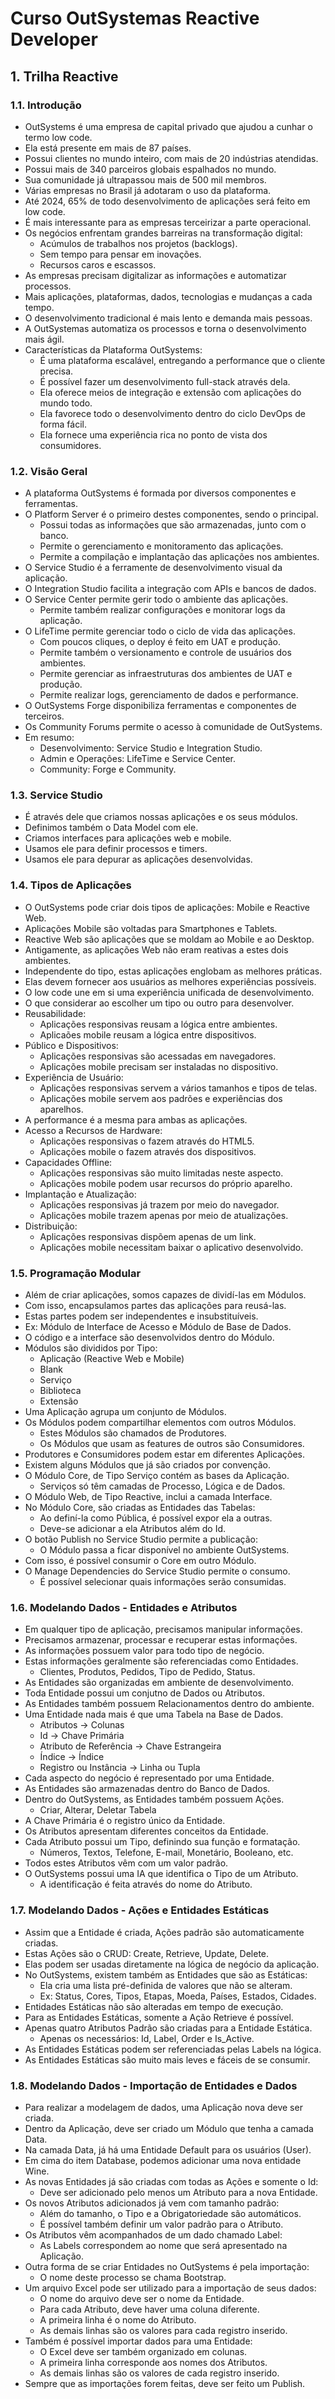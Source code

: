 # Curso OutSystemas Reactive Developer

## 1. Trilha Reactive

### 1.1. Introdução
- OutSystems é uma empresa de capital privado que ajudou a cunhar o termo low code.
- Ela está presente em mais de 87 países.
- Possui clientes no mundo inteiro, com mais de 20 indústrias atendidas.
- Possui mais de 340 parceiros globais espalhados no mundo.
- Sua comunidade já ultrapassou mais de 500 mil membros.
- Várias empresas no Brasil já adotaram o uso da plataforma.
- Até 2024, 65% de todo desenvolvimento de aplicações será feito em low code.
- É mais interessante para as empresas terceirizar a parte operacional.
- Os negócios enfrentam grandes barreiras na transformação digital:
	- Acúmulos de trabalhos nos projetos (backlogs).
	- Sem tempo para pensar em inovações.
	- Recursos caros e escassos.
- As empresas precisam digitalizar as informações e automatizar processos.
- Mais aplicações, plataformas, dados, tecnologias e mudanças a cada tempo.
- O desenvolvimento tradicional é mais lento e demanda mais pessoas.
- A OutSystemas automatiza os processos e torna o desenvolvimento mais ágil.
- Características da Plataforma OutSystems:
	- É uma plataforma escalável, entregando a performance que o cliente precisa.
	- É possível fazer um desenvolvimento full-stack através dela.
	- Ela oferece meios de integração e extensão com aplicações do mundo todo.
	- Ela favorece todo o desenvolvimento dentro do ciclo DevOps de forma fácil.
	- Ela fornece uma experiência rica no ponto de vista dos consumidores.

### 1.2. Visão Geral
- A plataforma OutSystems é formada por diversos componentes e ferramentas.
- O Platform Server é o primeiro destes componentes, sendo o principal.
	- Possui todas as informações que são armazenadas, junto com o banco.
	- Permite o gerenciamento e monitoramento das aplicações.
	- Permite a compilação e implantação das aplicações nos ambientes.
- O Service Studio é a ferramente de desenvolvimento visual da aplicação.
- O Integration Studio facilita a integração com APIs e bancos de dados.
- O Service Center permite gerir todo o ambiente das aplicações.
	- Permite também realizar configurações e monitorar logs da aplicação.
- O LifeTime permite gerenciar todo o ciclo de vida das aplicações.
	- Com poucos cliques, o deploy é feito em UAT e produção.
	- Permite também o versionamento e controle de usuários dos ambientes.
	- Permite gerenciar as infraestruturas dos ambientes de UAT e produção.
	- Permite realizar logs, gerenciamento de dados e performance.
- O OutSystems Forge disponibiliza ferramentas e componentes de terceiros.
- Os Community Forums permite o acesso à comunidade de OutSystems.
- Em resumo:
	- Desenvolvimento: Service Studio e Integration Studio.
	- Admin e Operações: LifeTime e Service Center.
	- Community: Forge e Community.

### 1.3. Service Studio
- É através dele que criamos nossas aplicações e os seus módulos.
- Definimos também o Data Model com ele.
- Criamos interfaces para aplicações web e mobile.
- Usamos ele para definir processos e timers.
- Usamos ele para depurar as aplicações desenvolvidas.

### 1.4. Tipos de Aplicações
- O OutSystems pode criar dois tipos de aplicações: Mobile e Reactive Web.
- Aplicações Mobile são voltadas para Smartphones e Tablets.
- Reactive Web são aplicações que se moldam ao Mobile e ao Desktop.
- Antigamente, as aplicações Web não eram reativas a estes dois ambientes.
- Independente do tipo, estas aplicações englobam as melhores práticas.
- Elas devem fornecer aos usuários as melhores experiências possíveis.
- O low code une em si uma experiência unificada de desenvolvimento.
- O que considerar ao escolher um tipo ou outro para desenvolver.
- Reusabilidade:
	- Aplicações responsivas reusam a lógica entre ambientes.
	- Aplicaões mobile reusam a lógica entre dispositivos.
- Público e Dispositivos:
	- Aplicações responsivas são acessadas em navegadores.
	- Aplicações mobile precisam ser instaladas no dispositivo.
- Experiência de Usuário:
	- Aplicações responsivas servem a vários tamanhos e tipos de telas.
	- Aplicações mobile servem aos padrões e experiências dos aparelhos.
- A performance é a mesma para ambas as aplicações.
- Acesso a Recursos de Hardware:
	- Aplicações responsivas o fazem através do HTML5.
	- Aplicações mobile o fazem através dos dispositivos.
- Capacidades Offline:
	- Aplicações responsivas são muito limitadas neste aspecto.
	- Aplicações mobile podem usar recursos do próprio aparelho.
- Implantação e Atualização:
	- Aplicações responsivas já trazem por meio do navegador.
	- Aplicações mobile trazem apenas por meio de atualizações.
- Distribuição:
	- Aplicações responsivas dispõem apenas de um link.
	- Aplicações mobile necessitam baixar o aplicativo desenvolvido.

### 1.5. Programação Modular
- Além de criar aplicações, somos capazes de dividí-las em Módulos.
- Com isso, encapsulamos partes das aplicações para reusá-las.
- Estas partes podem ser independentes e insubstituíveis.
- Ex: Módulo de Interface de Acesso e Módulo de Base de Dados.
- O código e a interface são desenvolvidos dentro do Módulo.
- Módulos são divididos por Tipo:
	- Aplicação (Reactive Web e Mobile)
	- Blank
	- Serviço
	- Biblioteca
	- Extensão
- Uma Aplicação agrupa um conjunto de Módulos.
- Os Módulos podem compartilhar elementos com outros Módulos.
	- Estes Módulos são chamados de Produtores.
	- Os Módulos que usam as features de outros são Consumidores.
- Produtores e Consumidores podem estar em diferentes Aplicações.
- Existem alguns Módulos que já são criados por convenção.
- O Módulo Core, de Tipo Serviço contém as bases da Aplicação.
	- Serviços só têm camadas de Processo, Lógica e de Dados.
- O Módulo Web, de Tipo Reactive, inclui a camada Interface.
- No Módulo Core, são criadas as Entidades das Tabelas:
	- Ao definí-la como Pública, é possível expor ela a outras.
	- Deve-se adicionar a ela Atributos além do Id.
- O botão Publish no Service Studio permite a publicação:
	- O Módulo passa a ficar disponível no ambiente OutSystems.
- Com isso, é possível consumir o Core em outro Módulo.
- O Manage Dependencies do Service Studio permite o consumo.
	- É possível selecionar quais informações serão consumidas.

### 1.6. Modelando Dados - Entidades e Atributos
- Em qualquer tipo de aplicação, precisamos manipular informações.
- Precisamos armazenar, processar e recuperar estas informações.
- As informações possuem valor para todo tipo de negócio.
- Estas informações geralmente são referenciadas como Entidades.
	- Clientes, Produtos, Pedidos, Tipo de Pedido, Status.
- As Entidades são organizadas em ambiente de desenvolvimento.
- Toda Entidade possui um conjutno de Dados ou Atributos.
- As Entidades também possuem Relacionamentos dentro do ambiente.
- Uma Entidade nada mais é que uma Tabela na Base de Dados.
	- Atributos -> Colunas
	- Id -> Chave Primária
	- Atributo de Referência -> Chave Estrangeira
	- Índice -> Índice
	- Registro ou Instância -> Linha ou Tupla
- Cada aspecto do negócio é representado por uma Entidade.
- As Entidades são armazenadas dentro do Banco de Dados.
- Dentro do OutSystems, as Entidades também possuem Ações.
	- Criar, Alterar, Deletar Tabela
- A Chave Primária é o registro único da Entidade.
- Os Atributos apresentam diferentes conceitos da Entidade.
- Cada Atributo possui um Tipo, definindo sua função e formatação.
	- Números, Textos, Telefone, E-mail, Monetário, Booleano, etc.
- Todos estes Atributos vêm com um valor padrão.
- O OutSystems possui uma IA que identifica o Tipo de um Atributo.
	- A identificação é feita através do nome do Atributo.

### 1.7. Modelando Dados - Ações e Entidades Estáticas
- Assim que a Entidade é criada, Ações padrão são automaticamente criadas.
- Estas Ações são o CRUD: Create, Retrieve, Update, Delete.
- Elas podem ser usadas diretamente na lógica de negócio da aplicação.
- No OutSystems, existem também as Entidades que são as Estáticas:
	- Ela cria uma lista pré-definida de valores que não se alteram.
	- Ex: Status, Cores, Tipos, Etapas, Moeda, Países, Estados, Cidades.
- Entidades Estáticas não são alteradas em tempo de execução.
- Para as Entidades Estáticas, somente a Ação Retrieve é possível.
- Apenas quatro Atributos Padrão são criadas para a Entidade Estática.
	- Apenas os necessários: Id, Label, Order e Is_Active.
- As Entidades Estáticas podem ser referenciadas pelas Labels na lógica.
- As Entidades Estáticas são muito mais leves e fáceis de se consumir.

### 1.8. Modelando Dados - Importação de Entidades e Dados
- Para realizar a modelagem de dados, uma Aplicação nova deve ser criada.
- Dentro da Aplicação, deve ser criado um Módulo que tenha a camada Data.
- Na camada Data, já há uma Entidade Default para os usuários (User).
- Em cima do item Database, podemos adicionar uma nova entidade Wine.
- As novas Entidades já são criadas com todas as Ações e somente o Id:
	- Deve ser adicionado pelo menos um Atributo para a nova Entidade.
- Os novos Atributos adicionados já vem com tamanho padrão:
	- Além do tamanho, o Tipo e a Obrigatoriedade são automáticos.
	- É possível também definir um valor padrão para o Atributo.
- Os Atributos vêm acompanhados de um dado chamado Label:
	- As Labels correspondem ao nome que será apresentado na Aplicação.
- Outra forma de se criar Entidades no OutSystems é pela importação:
	- O nome deste processo se chama Bootstrap.
- Um arquivo Excel pode ser utilizado para a importação de seus dados:
	- O nome do arquivo deve ser o nome da Entidade.
	- Para cada Atributo, deve haver uma coluna diferente.
	- A primeira linha é o nome do Atributo.
	- As demais linhas são os valores para cada registro inserido.
- Também é possível importar dados para uma Entidade:
	- O Excel deve ser também organizado em colunas.
	- A primeira linha corresponde aos nomes dos Atributos.
	- As demais linhas são os valores de cada registro inserido.
- Sempre que as importações forem feitas, deve ser feito um Publish.

